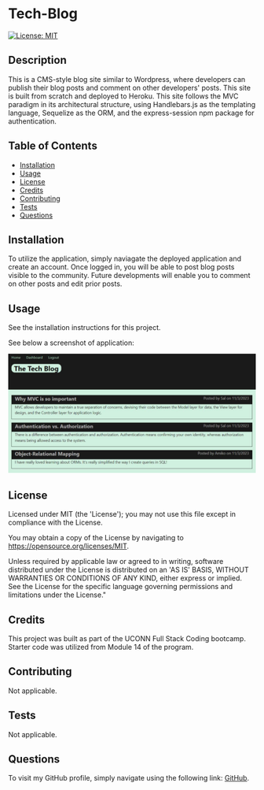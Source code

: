 # Tech-Blog

[![License: MIT](https://img.shields.io/badge/License-MIT-yellow.svg)](https://opensource.org/licenses/MIT)
 
 ## Description
 
 This is a CMS-style blog site similar to Wordpress, where developers can publish their blog posts and comment on other developers' posts. This site is built from scratch and deployed to Heroku. This site follows the MVC paradigm in its architectural structure, using Handlebars.js as the templating language, Sequelize as the ORM, and the express-session npm package for authentication.
 
 ## Table of Contents
 
 - [Installation](#installation)
 - [Usage](#usage)
 - [License](#license)
 - [Credits](#credits)
 - [Contributing](#contributing)
 - [Tests](#tests)
 - [Questions](#questions)
 
 ## Installation
 
 To utilize the application, simply naviagate the deployed application and create an account. Once logged in, you will be able to post blog posts visible to the community. Future developments will enable you to comment on other posts and edit prior posts.
 
 ## Usage
 
 See the installation instructions for this project.
 
 See below a screenshot of application:

 ![Screenshot](/public/assets/TechBlog.JPG)


 ## License
 
 Licensed under MIT (the 'License'); you may not use this file except in compliance with the License. 
 
 You may obtain a copy of the License by navigating to https://opensource.org/licenses/MIT.
 
 Unless required by applicable law or agreed to in writing, software distributed under the License is distributed on an 'AS IS' BASIS, WITHOUT WARRANTIES OR CONDITIONS OF ANY KIND, either express or implied. See the License for the specific language governing permissions and limitations under the License."
 
 
 ## Credits
 
 This project was built as part of the UCONN Full Stack Coding bootcamp. Starter code was utilized from Module 14 of the program.
 
 
 ## Contributing
 
 Not applicable.
  
 
 ## Tests
 
 Not applicable.
 
 
 ## Questions

 To visit my GitHub profile, simply navigate using the following link: [GitHub](https://github.com/f-kreuk).